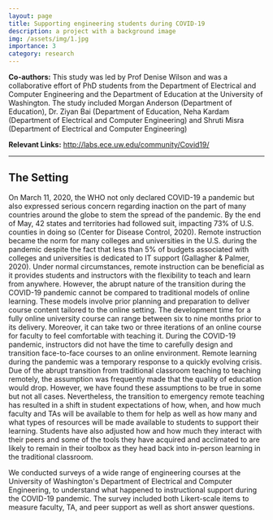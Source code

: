```yaml
---
layout: page
title: Supporting engineering students during COVID-19
description: a project with a background image
img: /assets/img/1.jpg
importance: 3
category: research
---
```


**Co-authors:** This study was led by Prof Denise Wilson and was a collaborative effort of PhD students from the Department of Electrical and Computer Engineering and the Department of Education at the University of Washington. The study included Morgan Anderson (Department of Education), Dr. Ziyan Bai (Department of Education, Neha Kardam (Department of Electrical and Computer Engineering) and Shruti Misra (Department of Electrical and Computer Engineering)

**Relevant Links:** http://labs.ece.uw.edu/community/Covid19/ 

<hr> 

## The Setting

On March 11, 2020, the WHO not only declared COVID-19 a pandemic but also expressed serious concern regarding inaction on the part of many countries around the globe to stem the spread of the pandemic. By the end of May, 42 states and territories had followed suit, impacting 73% of U.S. counties in doing so (Center for Disease Control, 2020). Remote instruction became the norm for many colleges and universities in the U.S. during the pandemic despite the fact that less than 5% of budgets associated with colleges and universities is dedicated to IT support (Gallagher & Palmer, 2020).  Under normal circumstances, remote instruction can be beneficial as it provides students and instructors with the flexibility to teach and learn from anywhere. However, the abrupt nature of the transition during the COVID-19 pandemic cannot be compared to traditional models of online learning. These models involve prior planning and preparation to deliver course content tailored to the online setting. The development time for a fully online university course can range between six to nine months prior to its delivery. Moreover, it can take two or three iterations of an online course for faculty to feel comfortable with teaching it. During the COVID-19 pandemic, instructors did not have the time to carefully design and transition face-to-face courses to an online environment. Remote learning during the pandemic was a temporary response to a quickly evolving crisis. Due of the abrupt transition from traditional classroom teaching to teaching remotely, the assumption was frequently made that the quality of education would drop. However, we have found these assumptions to be true in some but not all cases. Nevertheless, the transition to emergency remote teaching has resulted in a shift in student expectations of how, when, and how much faculty and TAs will be available to them for help as well as how many and what types of resources will be made available to students to support their learning. Students have also adjusted how and how much they interact with their peers and some of the tools they have acquired and acclimated to are likely to remain in their toolbox as they head back into in-person learning in the traditional classroom. 

We conducted surveys of a wide range of engineering courses at the University of Washington's Department of Electrical and Computer Engineering, to understand what happened to instructional support during the COVID-19 pandemic. The survey included both Likert-scale items to measure faculty, TA, and peer support as well as short answer questions. 

